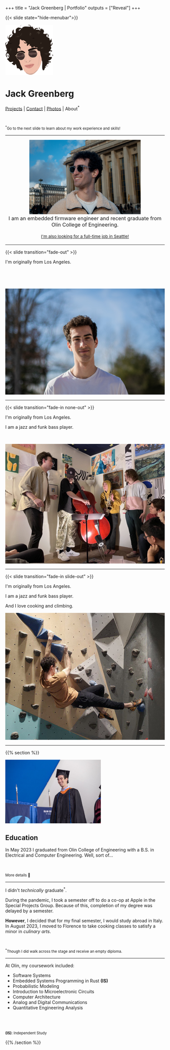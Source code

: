 +++
title = "Jack Greenberg | Portfolio"
outputs = ["Reveal"]
+++

{{< slide state="hide-menubar">}}

<img style="border: none; box-shadow: none" src="/illustration.png" width="30%" />

# Jack Greenberg

[Projects](#projects) | [Contact](#contact) |
<a href="https://photos.jackgreenberg.co" target="_blank">Photos</a> | About<sup>\*</sup>

<br />

<small><sup>\*</sup>Go to the next slide to learn about my work experience and
skills!</small>

---

<center>
<img src="/new_portrait.jpg" width="70%" />

<div style="font-size: 1.15em;">
I am an embedded firmware engineer and recent graduate from <span style="white-space: nowrap;
">Olin College of Engineering.</span>
<!-- I am an embedded firmware engineer finishing my undergraduate degree with a -->
<!-- semester abroad in Florence, Italy. -->

<small><a href="/#/contact">I'm also looking for a full-time job in Seattle!</a></small>

</div>

</center>

---

{{< slide transition="fade-out" >}}

<div class="image-split">
<div>
I'm originally from Los Angeles.

<p style="opacity: 0">Hack</p>

<p style="opacity: 0">Hack</p>
</div>

<div>
<img src="/portrait.jpg" />
</div>
</div>

---

{{< slide transition="fade-in none-out" >}}

<div class="image-split">
<div>
I'm originally from Los Angeles.

I am a jazz and funk bass player.

<p style="opacity: 0">Hack</p>
</div>
<div>
<img src="jazz.jpg" />
</div>
</div>

---

{{< slide transition="fade-in slide-out" >}}

<div class="image-split">
<div>
I'm originally from Los Angeles.

I am a jazz and funk bass player.

And I love cooking and climbing.
</div>
<div>
<img src="climbing.jpg" />
</div>
</div>

---

{{% section %}}


<img width="60%" src="grad.jpg" />

## Education

In May 2023 I graduated from Olin College of Engineering with a B.S. in
Electrical and Computer Engineering. Well, sort of...

<br />

<small>More details 🔽</small>

---

I didn't *technically* graduate<sup>\*</sup>.

During the pandemic, I took a semester off to do a co-op at Apple in the Special
Projects Group. Because of this, completion of my degree was delayed by <span style="white-space: nowrap">a semester</span>.

**However**, I decided that for my final semester, I would study abroad in
Italy. In August 2023, I moved to Florence to take cooking classes to satisfy a
minor in <span style="white-space: nowrap">*culinary arts*</span>.

<br />

<small><sup>\*</sup>Though I did walk across the stage and receive an empty
diploma.</small>

---

At Olin, my coursework included:

* Software Systems
* Embedded Systems Programming in Rust **(IS)**
* Probabilistic Modeling
* Introduction to Microelectronic Circuits
* Computer Architecture
* Analog and Digital Communications
* Quantitative Engineering Analysis

<br />
<br />

<small>**(IS)**: Independent Study</small>

{{% /section %}}
